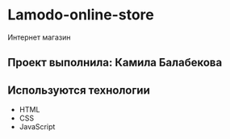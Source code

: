 # Lamodo-online-store
Интернет магазин
## Проект выполнила: Камила Балабекова

## Используются технологии
- HTML
- CSS
- JavaScript
